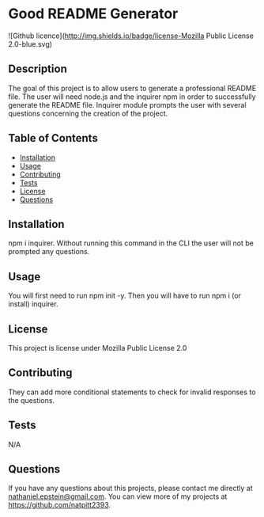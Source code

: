 # Good README Generator
  ![Github licence](http://img.shields.io/badge/license-Mozilla Public License 2.0-blue.svg)
  
  ## Description 
  The goal of this project is to allow users to generate a professional README file. The user will need node.js and the inquirer npm in order to successfully generate the README file. Inquirer module prompts the user with several questions concerning the creation of the project.
  ## Table of Contents
  * [Installation](#installation)
  * [Usage](#usage)
  * [Contributing](#contributing)
  * [Tests](#tests)
  * [License](#license)
  * [Questions](#questions)
  
  ## Installation 
  npm i inquirer. Without running this command in the CLI the user will not be prompted any questions.
  ## Usage 
  You will first need to run npm init -y. Then you will have to run npm i (or install) inquirer.
  ## License 
  This project is license under Mozilla Public License 2.0
  ## Contributing 
  They can add more conditional statements to check for invalid responses to the questions.
  ## Tests
  N/A
  ## Questions
  If you have any questions about this projects, please contact me directly at nathaniel.epstein@gmail.com. You can view more of my projects at https://github.com/natpitt2393.
